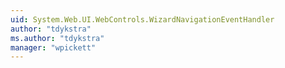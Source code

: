 ```yaml
---
uid: System.Web.UI.WebControls.WizardNavigationEventHandler
author: "tdykstra"
ms.author: "tdykstra"
manager: "wpickett"
---
```

